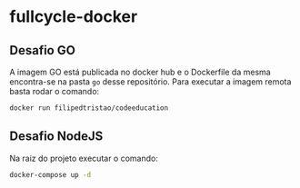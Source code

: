 # fullcycle-docker

## Desafio GO

A imagem GO está publicada no docker hub e o Dockerfile da mesma encontra-se na pasta `go` desse repositório. Para executar a imagem remota basta rodar o comando:

```sh
docker run filipedtristao/codeeducation
```

## Desafio NodeJS

Na raiz do projeto executar o comando:

```sh
docker-compose up -d
```

